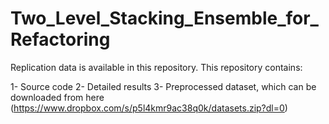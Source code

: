 # Two_Level_Stacking_Ensemble_for_Refactoring

Replication data is available in this repository. This repository contains:

1- Source code
2- Detailed results
3- Preprocessed dataset, which can be downloaded from here (https://www.dropbox.com/s/p5l4kmr9ac38q0k/datasets.zip?dl=0)
